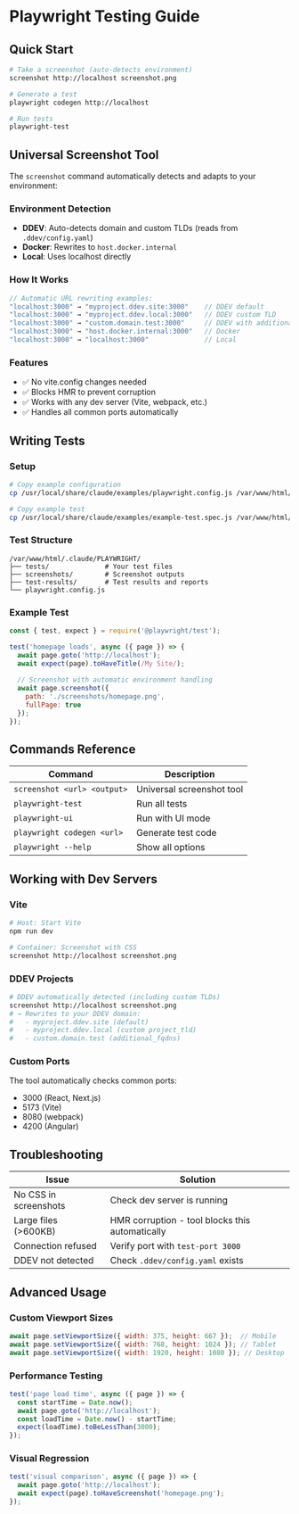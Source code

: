 # Playwright Testing Guide

## Quick Start

```bash
# Take a screenshot (auto-detects environment)
screenshot http://localhost screenshot.png

# Generate a test
playwright codegen http://localhost

# Run tests
playwright-test
```

## Universal Screenshot Tool

The `screenshot` command automatically detects and adapts to your environment:

### Environment Detection
- **DDEV**: Auto-detects domain and custom TLDs (reads from `.ddev/config.yaml`)
- **Docker**: Rewrites to `host.docker.internal`
- **Local**: Uses localhost directly

### How It Works

```javascript
// Automatic URL rewriting examples:
"localhost:3000" → "myproject.ddev.site:3000"    // DDEV default
"localhost:3000" → "myproject.ddev.local:3000"   // DDEV custom TLD
"localhost:3000" → "custom.domain.test:3000"     // DDEV with additional_fqdns
"localhost:3000" → "host.docker.internal:3000"   // Docker
"localhost:3000" → "localhost:3000"              // Local
```

### Features
- ✅ No vite.config changes needed
- ✅ Blocks HMR to prevent corruption
- ✅ Works with any dev server (Vite, webpack, etc.)
- ✅ Handles all common ports automatically

## Writing Tests

### Setup

```bash
# Copy example configuration
cp /usr/local/share/claude/examples/playwright.config.js /var/www/html/.claude/PLAYWRIGHT/playwright.config.js

# Copy example test
cp /usr/local/share/claude/examples/example-test.spec.js /var/www/html/.claude/PLAYWRIGHT/tests/example.spec.js
```

### Test Structure

```
/var/www/html/.claude/PLAYWRIGHT/
├── tests/              # Your test files
├── screenshots/        # Screenshot outputs
├── test-results/       # Test results and reports
└── playwright.config.js
```

### Example Test

```javascript
const { test, expect } = require('@playwright/test');

test('homepage loads', async ({ page }) => {
  await page.goto('http://localhost');
  await expect(page).toHaveTitle(/My Site/);
  
  // Screenshot with automatic environment handling
  await page.screenshot({ 
    path: './screenshots/homepage.png',
    fullPage: true 
  });
});
```

## Commands Reference

| Command | Description |
|---------|-------------|
| `screenshot <url> <output>` | Universal screenshot tool |
| `playwright-test` | Run all tests |
| `playwright-ui` | Run with UI mode |
| `playwright codegen <url>` | Generate test code |
| `playwright --help` | Show all options |

## Working with Dev Servers

### Vite
```bash
# Host: Start Vite
npm run dev

# Container: Screenshot with CSS
screenshot http://localhost screenshot.png
```

### DDEV Projects
```bash
# DDEV automatically detected (including custom TLDs)
screenshot http://localhost screenshot.png
# → Rewrites to your DDEV domain:
#   - myproject.ddev.site (default)
#   - myproject.ddev.local (custom project_tld)
#   - custom.domain.test (additional_fqdns)
```

### Custom Ports
The tool automatically checks common ports:
- 3000 (React, Next.js)
- 5173 (Vite)
- 8080 (webpack)
- 4200 (Angular)

## Troubleshooting

| Issue | Solution |
|-------|----------|
| No CSS in screenshots | Check dev server is running |
| Large files (>600KB) | HMR corruption - tool blocks this automatically |
| Connection refused | Verify port with `test-port 3000` |
| DDEV not detected | Check `.ddev/config.yaml` exists |

## Advanced Usage

### Custom Viewport Sizes
```javascript
await page.setViewportSize({ width: 375, height: 667 });  // Mobile
await page.setViewportSize({ width: 768, height: 1024 }); // Tablet
await page.setViewportSize({ width: 1920, height: 1080 }); // Desktop
```

### Performance Testing
```javascript
test('page load time', async ({ page }) => {
  const startTime = Date.now();
  await page.goto('http://localhost');
  const loadTime = Date.now() - startTime;
  expect(loadTime).toBeLessThan(3000);
});
```

### Visual Regression
```javascript
test('visual comparison', async ({ page }) => {
  await page.goto('http://localhost');
  await expect(page).toHaveScreenshot('homepage.png');
});
```